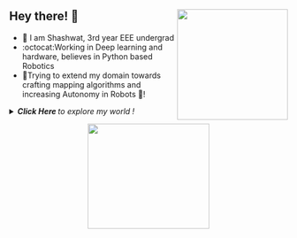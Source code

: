 ## Hey there! 👋 <img align="right" src="https://media.giphy.com/media/VzvwdRvla47jyjwLZR/giphy.gif" width="200" height="200" />

- :panda_face: I am Shashwat, 3rd year EEE undergrad
- :octocat:Working in Deep learning and hardware, believes in Python based Robotics
- :car:Trying to extend my domain towards crafting mapping algorithms and increasing Autonomy in Robots :robot:! 

<details>
  <summary><i> <b> Click Here </b> to explore my world ! </i>
<p align="center">  
  <img align="middle" src="https://media.giphy.com/media/wTrXRamYhQzsY/giphy.gif" width="220" height="190" />
</p> </summary>    
  
- 🔭 Researching on Robotics and Self Driving Systems
- :electric_plug: Engaged in improving Assistive Technology for the needy
- :robot: Hit me up collaborate on projects based on ROS (Robotics OS)
- ⚡ Fun fact: I am learning German!

<p align="center">
  <img align="right" src="https://media.giphy.com/media/xUA7aS269qm5PX7fa0/giphy.gif" width="300" />
</p>

![What Github says about me](https://github-readme-stats.vercel.app/api?username=shaxpy&show_icons=true&hide_border=true)

### Contact me at: <br>
<a href="https://www.linkedin.com/in/shaxpy28">
  <img align="left" alt="LinkedIn" width="30px" src="https://cdn.jsdelivr.net/npm/simple-icons@3.1.0/icons/linkedin.svg" />
</a>
<a href="mailto:shashwatpandey28@gmail.com">
  <img align="left" alt="Gmail" width="30px" src="https://cdn.jsdelivr.net/npm/simple-icons@3.1.0/icons/gmail.svg" />
</a>
<p align="center"><br>
<img align="middle" src="https://media.giphy.com/media/QAsBwSjx9zVKoGp9nr/giphy.gif" width="250" height="250" />
</p>

</details>
